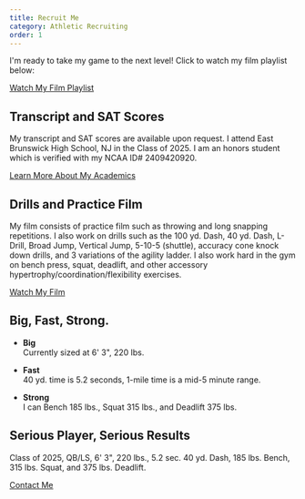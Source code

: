 ```yaml
---
title: Recruit Me
category: Athletic Recruiting
order: 1
---
```


I'm ready to take my game to the next level! Click to watch my film playlist below:

[Watch My Film Playlist](https://youtube.aaravbatra.me)

## Transcript and SAT Scores

My transcript and SAT scores are available upon request. I attend East Brunswick High School, NJ in the Class of 2025. I am an honors student which is verified with my NCAA ID# 2409420920.

[Learn More About My Academics](./academics)

## Drills and Practice Film

My film consists of practice film such as throwing and long snapping repetitions. I also work on drills such as the 100 yd. Dash, 40 yd. Dash, L-Drill, Broad Jump, Vertical Jump, 5-10-5 (shuttle), accuracy cone knock down drills, and 3 variations of the agility ladder. I also work hard in the gym on bench press, squat, deadlift, and other accessory hypertrophy/coordination/flexibility exercises.

[Watch My Film](./film)

## Big, Fast, Strong.

- **Big**  
  Currently sized at 6' 3", 220 lbs.

- **Fast**  
  40 yd. time is 5.2 seconds, 1-mile time is a mid-5 minute range.

- **Strong**  
  I can Bench 185 lbs., Squat 315 lbs., and Deadlift 375 lbs.

## Serious Player, Serious Results

Class of 2025, QB/LS, 6' 3", 220 lbs., 5.2 sec. 40 yd. Dash, 185 lbs. Bench, 315 lbs. Squat, and 375 lbs. Deadlift.

[Contact Me](./contact-me)
